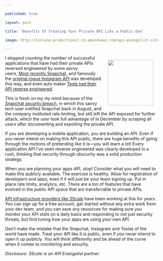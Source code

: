 ---
published: true
layout: post
title: 'Benefits Of Treating Your Private API Like a Public One'
image: http://kinlane-productions2.s3.amazonaws.com/api-evangelist-site/blog/bw-padlock.png
---

<p><img style="padding: 15px;" src="https://s3.amazonaws.com/kinlane-productions2/bw-icons/bw-padlock.png" alt="" width="150" align="right" />
<p>I stopped counting the number of successful applications that have had their private APIs reversed engineered by some savvy users,&nbsp;<a title="Snapchat API reverse engineered" href="http://apivoice.com/2014/01/08/are-your-api-security-practices-in-better-shape-than-the-snapchat-api/">Most recently Snapchat</a>, and famously the <a href="http://blog.programmableweb.com/2010/12/15/the-full-featured-unpublished-instagram-api/">original rogue Instagram API</a> was developed this way, and even auto maker <a href="http://www.teslamotors.com/forum/forums/flaws-rest-api-authentication">Tesla had their API reverse engineered</a>.
<p>This is fresh on my my mind because of the <a title="Snapchat security breach" href="http://apivoice.com/2014/01/08/are-your-api-security-practices-in-better-shape-than-the-snapchat-api/">Snapchat security breach</a>, in which this savvy tech user notified Snapchat back in August, and the company instituted rate limiting, but still left the API exposed for further attack, which the user took full advantage of in December by scraping all users after documenting and expoiting the private API.
<p>If you are developing a mobile application, you are building an API. Even if you never intend on making this API public, there are huge benefits of going through the motions of pretending like it is&mdash;you will learn a lot! Every application API I&rsquo;ve seen reverse engineered was clearly developed in a rush, thinking that security through obscurity was a solid production strategy.
<p>When you are planning your apps API, stop! Consider what you will need to make this publicly available. The exercise is healthy. Allow for registration of developers and apps, even if it will just be your team signing up. Put in place rate limits, analytics, etc. There are a ton of features that have evolved in the public API space that are transferrable to private APIs.
<p><a title="API Infrastructure Providers" href="https://bit.ly/13esk6Q">API infrastructure providers like 3Scale</a> have been working at this for years. You can sign up for a free account, get started without any extra work from your dev team, and you can save any resources for making sure you monitor your API stats on a daily basis and responding to not just security threats, but find tuning how your apps are using your own API.
<p>Don&rsquo;t make the mistake that the Snapchat, Instagram and Teslas of the world have made. Treat your API like it is public, even if you never intend to open it up publicly. You will think differently and be ahead of the curve when it comes to monitoring and security.
<p><em>Disclosure: 3Scale is an API Evangelist partner</em>


